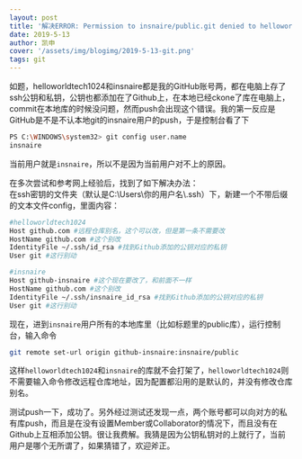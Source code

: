 ```yaml
---
layout: post
title: '解决ERROR: Permission to insnaire/public.git denied to helloworldtech1024'
date: 2019-5-13
author: 凯申
cover: '/assets/img/blogimg/2019-5-13-git.png'
tags: git
---
```

如题，helloworldtech1024和insnaire都是我的GitHub账号两，都在电脑上存了ssh公钥和私钥，公钥也都添加在了Github上，在本地已经ckone了库在电脑上，commit在本地库的时候没问题，然而push会出现这个错误。我的第一反应是GitHub是不是不认本地git的insnaire用户的push，于是控制台看了下
```sh
PS C:\WINDOWS\system32> git config user.name
insnaire
```
当前用户就是```insnaire```，所以不是因为当前用户对不上的原因。  

在多次尝试和参考网上经验后，找到了如下解决办法：  
在ssh密钥的文件夹（默认是C:\\Users\\你的用户名\\.ssh）下，新建一个不带后缀的文本文件config，里面内容：
```sh
#helloworldtech1024
Host github.com #远程仓库别名，这个可以改，但是第一条不需要改
HostName github.com #这个别改
IdentityFile ~/.ssh/id_rsa #找到Github添加的公钥对应的私钥
User git #这行别动

#insnaire
Host github-insnaire #这个现在要改了，和前面不一样
HostName github.com #这个别改
IdentityFile ~/.ssh/insnaire_id_rsa #找到Github添加的公钥对应的私钥
User git #这行别动
```
现在，进到```insnaire```用户所有的本地库里（比如标题里的public库），运行控制台，输入命令
```sh
git remote set-url origin github-insnaire:insnaire/public
```
这样```helloworldtech1024```和```insnaire```的库就不会打架了，```helloworldtech1024```则不需要输入命令修改远程仓库地址，因为配置都沿用的是默认的，并没有修改仓库别名。

测试push一下，成功了。另外经过测试还发现一点，两个账号都可以向对方的私有库push，而且是在没有设置Member或Collaborator的情况下，而且没有在Github上互相添加公钥。很让我费解。我猜是因为公钥私钥对的上就行了，当前用户是哪个无所谓了，如果猜错了，欢迎斧正。
